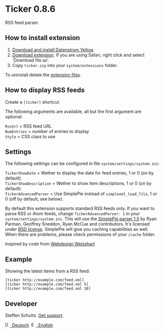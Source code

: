 Ticker 0.8.6
============
RSS feed parser.

## How to install extension

1. [Download and install Datenstrom Yellow](https://github.com/datenstrom/yellow/).
2. [Download extension](https://github.com/schulle4u/yellow-extensions-schulle4u/raw/master/zip/ticker.zip). If you are using Safari, right click and select 'Download file as'.
3. Copy `ticker.zip` into your `system/extensions` folder.

To uninstall delete the [extension files](extension.ini).

## How to display RSS feeds

Create a `[ticker]` shortcut.
 
The following arguments are available, all but the first argument are optional:

`RssUrl` = RSS feed URL  
`NumEntries` = number of entries to display  
`Style` = CSS class to use  

## Settings

The following settings can be configured in file `system/settings/system.ini`: 

`TickerShowDate` = Wether to display the date for feed entries, 1 or 0 (on by default).  
`TickerShowDescription` = Wether to show item descriptions, 1 or 0 (on by default).  
`TickerAdvancedParser` = Use SimplePie instead of `simplexml_load_file`, 1 or 0 (off by default, see below).  

By default this extension supports standard RSS feeds only. If you want to parse RSS or Atom feeds, change `TickerAdvancedParser: 1` in your `system/settings/system.ini`. This will use the [SimplePie parser 1.5](http://simplepie.org/) by Ryan Parman, Geoffrey Sneddon, Ryan McCue and contributors. It's licensed under [BSD license](http://www.opensource.org/licenses/BSD-3-Clause). SimplePie will give you caching capabilities as well. When there are problems, please check permissions of your `/cache` folder. 

Inspired by code from [Webdesign Weisshart](https://webdesign.weisshart.de/rss2html.php)

## Example

Showing the latest items from a RSS feed:

    [ticker http://example.com/feed.xml]
    [ticker http://example.com/feed.xml 5]
    [ticker http://example.com/feed.xml 10]

## Developer

Steffen Schultz. [Get support](https://github.com/schulle4u/yellow-extensions-schulle4u/issues).

<p>
<a href="README-de.md"><img src="https://raw.githubusercontent.com/datenstrom/yellow-extensions/master/source/help/language-de.png" width="15" height="15" alt="Deutsch">&nbsp; Deutsch</a>&nbsp;
<a href="README.md"><img src="https://raw.githubusercontent.com/datenstrom/yellow-extensions/master/source/help/language-en.png" width="15" height="15" alt="English">&nbsp; English</a>&nbsp;
</p>
